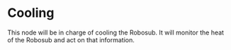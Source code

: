 # Cooling

This node will be in charge of cooling the Robosub. It will monitor the heat of the Robosub and act on that information.
